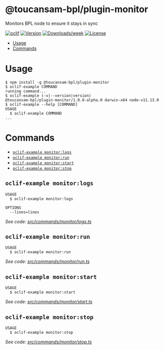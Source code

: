 @toucansam-bpl/plugin-monitor
=============================

Monitors BPL node to ensure it stays in sync

[![oclif](https://img.shields.io/badge/cli-oclif-brightgreen.svg)](https://oclif.io)
[![Version](https://img.shields.io/npm/v/@toucansam-bpl/plugin-monitor.svg)](https://npmjs.org/package/@toucansam-bpl/plugin-monitor)
[![Downloads/week](https://img.shields.io/npm/dw/@toucansam-bpl/plugin-monitor.svg)](https://npmjs.org/package/@toucansam-bpl/plugin-monitor)
[![License](https://img.shields.io/npm/l/@toucansam-bpl/plugin-monitor.svg)](https://github.com/toucansam-bpl/plugin-monitor/blob/master/package.json)

<!-- toc -->
* [Usage](#usage)
* [Commands](#commands)
<!-- tocstop -->
# Usage
<!-- usage -->
```sh-session
$ npm install -g @toucansam-bpl/plugin-monitor
$ oclif-example COMMAND
running command...
$ oclif-example (-v|--version|version)
@toucansam-bpl/plugin-monitor/1.0.8-alpha.0 darwin-x64 node-v11.13.0
$ oclif-example --help [COMMAND]
USAGE
  $ oclif-example COMMAND
...
```
<!-- usagestop -->
# Commands
<!-- commands -->
* [`oclif-example monitor:logs`](#oclif-example-monitorlogs)
* [`oclif-example monitor:run`](#oclif-example-monitorrun)
* [`oclif-example monitor:start`](#oclif-example-monitorstart)
* [`oclif-example monitor:stop`](#oclif-example-monitorstop)

## `oclif-example monitor:logs`

```
USAGE
  $ oclif-example monitor:logs

OPTIONS
  --lines=lines
```

_See code: [src/commands/monitor/logs.ts](https://github.com/toucansam-bpl/plugin-monitor/blob/v1.0.8-alpha.0/src/commands/monitor/logs.ts)_

## `oclif-example monitor:run`

```
USAGE
  $ oclif-example monitor:run
```

_See code: [src/commands/monitor/run.ts](https://github.com/toucansam-bpl/plugin-monitor/blob/v1.0.8-alpha.0/src/commands/monitor/run.ts)_

## `oclif-example monitor:start`

```
USAGE
  $ oclif-example monitor:start
```

_See code: [src/commands/monitor/start.ts](https://github.com/toucansam-bpl/plugin-monitor/blob/v1.0.8-alpha.0/src/commands/monitor/start.ts)_

## `oclif-example monitor:stop`

```
USAGE
  $ oclif-example monitor:stop
```

_See code: [src/commands/monitor/stop.ts](https://github.com/toucansam-bpl/plugin-monitor/blob/v1.0.8-alpha.0/src/commands/monitor/stop.ts)_
<!-- commandsstop -->
